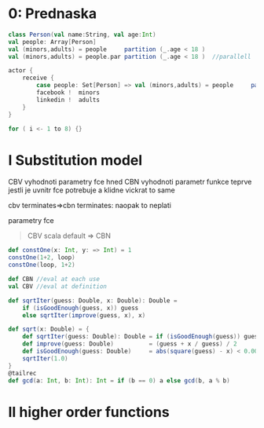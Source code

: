 # 0: Prednaska
```scala
class Person(val name:String, val age:Int)
val people: Array[Person]
val (minors,adults) = people     partition (_.age < 18 )
val (minors,adults) = people.par partition (_.age < 18 )  //parallell

actor {
    receive {
        case people: Set[Person] => val (minors,adults) = people     partition (_.age < 18 )
        facebook !  minors
        linkedin !  adults
    }
}

for ( i <- 1 to 8) {}
```

# I Substitution model

CBV vyhodnoti parametry fce hned
CBN vyhodnoti parametr funkce teprve jestli je uvnitr fce potrebuje a klidne vickrat to same

cbv terminates=>cbn terminates: naopak to neplati

parametry fce
> CBV scala default
> => CBN
```scala
def constOne(x: Int, y: => Int) = 1
constOne(1+2, loop)
constOne(loop, 1+2)

def CBN //eval at each use
val CBV //eval at definition

def sqrtIter(guess: Double, x: Double): Double =
    if (isGoodEnough(guess, x)) guess
    else sqrtIter(improve(guess, x), x)

def sqrt(x: Double) = {
    def sqrtIter(guess: Double): Double = if (isGoodEnough(guess)) guess else sqrtIter(improve(guess))
    def improve(guess: Double)          = (guess + x / guess) / 2
    def isGoodEnough(guess: Double)     = abs(square(guess) - x) < 0.001
    sqrtIter(1.0)
}
@tailrec
def gcd(a: Int, b: Int): Int = if (b == 0) a else gcd(b, a % b)
```

# II higher order functions

